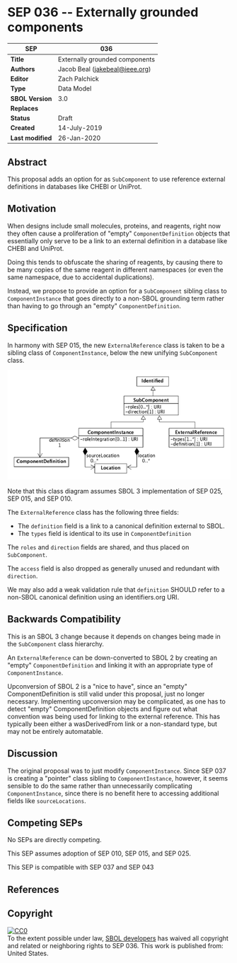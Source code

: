 SEP 036 -- Externally grounded components
===================================

SEP                     | 036
----------------------|--------------
**Title**                | Externally grounded components
**Authors**           | Jacob Beal (<jakebeal@ieee.org>)
**Editor**            | Zach Palchick
**Type**               | Data Model
**SBOL Version** | 3.0
**Replaces**        | 
**Status**             | Draft
**Created**          | 14-July-2019
**Last modified**  | 26-Jan-2020

## Abstract

This proposal adds an option for as `SubComponent` to use reference external definitions in databases like CHEBI or UniProt.

## Motivation <a name='motivation'></a>

When designs include small molecules, proteins, and reagents, right now they often cause a proliferation of "empty" `ComponentDefinition` objects that essentially only serve to be a link to an external definition in a database like CHEBI and UniProt. 

Doing this tends to obfuscate the sharing of reagents, by causing there to be many copies of the same reagent in different namespaces (or even the same namespace, due to accidental duplications).

Instead, we propose to provide an option for a `SubComponent` sibling class to `ComponentInstance` that goes directly to a non-SBOL grounding term rather than having to go through an "empty" `ComponentDefinition`.

## Specification <a name='specification'></a>

In harmony with SEP 015, the new `ExternalReference` class is taken to be a sibling class of `ComponentInstance`, below the new unifying `SubComponent` class.

![examples](images/sep_036_classes.png)

Note that this class diagram assumes SBOL 3 implementation of SEP 025, SEP 015, and SEP 010.

The `ExternalReference` class has the following three fields:
- The `definition` field is a link to a canonical definition external to SBOL.
- The `types` field is identical to its use in `ComponentDefinition`

The `roles` and `direction` fields are shared, and thus placed on `SubComponent`.

The `access` field is also dropped as generally unused and redundant with `direction`.


We may also add a weak validation rule that `definition` SHOULD refer to a non-SBOL canonical definition using an identifiers.org URI.



## Backwards Compatibility <a name='compatibility'></a>

This is an SBOL 3 change because it depends on changes being made in the `SubComponent` class hierarchy.  

An `ExternalReference` can be down-converted to SBOL 2 by creating an "empty" `ComponentDefinition` and linking it with an appropriate type of `ComponentInstance`.

Upconversion of SBOL 2 is a "nice to have", since an "empty" ComponentDefinition is still valid under this proposal, just no longer necessary.  Implementing upconversion may be complicated, as one has to detect "empty" ComponentDefinition objects and figure out what convention was being used for linking to the external reference. This has typically been either a wasDerivedFrom link or a non-standard type, but may not be entirely automatable.

## Discussion <a name='discussion'></a>

The original proposal was to just modify `ComponentInstance`.  Since SEP 037 is creating a "pointer" class sibling to `ComponentInstance`, however, it seems sensible to do the same rather than unnecessarily complicating `ComponentInstance`, since there is no benefit here to accessing additional fields like `sourceLocations`.

## Competing SEPs <a name='competing_seps'></a>

No SEPs are directly competing.

This SEP assumes adoption of SEP 010, SEP 015, and SEP 025.

This SEP is compatible with SEP 037 and SEP 043


References <a name='references'></a>
----------------

Copyright <a name='copyright'></a>
-------------

<p xmlns:dct="http://purl.org/dc/terms/" xmlns:vcard="http://www.w3.org/2001/vcard-rdf/3.0#">
  <a rel="license"
     href="http://creativecommons.org/publicdomain/zero/1.0/">
    <img src="http://i.creativecommons.org/p/zero/1.0/88x31.png" style="border-style: none;" alt="CC0" />
  </a>
  <br />
  To the extent possible under law,
  <a rel="dct:publisher"
     href="sbolstandard.org">
    <span property="dct:title">SBOL developers</span></a>
  has waived all copyright and related or neighboring rights to
  <span property="dct:title">SEP 036</span>.
This work is published from:
<span property="vcard:Country" datatype="dct:ISO3166"
      content="US" about="sbolstandard.org">
  United States</span>.
</p>


